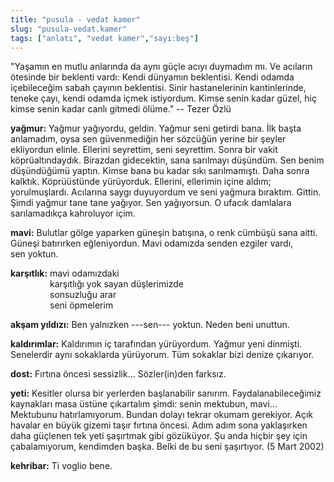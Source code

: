 ```yaml
---
title: "pusula - vedat kamer"
slug: "pusula-vedat.kamer"
tags: ["anlatı", "vedat kamer","sayı:beş"]
---
```


"Yaşamın en mutlu anlarında da aynı güçle acıyı duymadım mı. Ve acıların
ötesinde bir beklenti vardı: Kendi dünyamın beklentisi. Kendi odamda
içebileceğim sabah çayının beklentisi. Sinir hastanelerinin
kantinlerinde, teneke çayı, kendi odamda içmek istiyordum. Kimse senin
kadar güzel, hiç kimse senin kadar canlı gitmedi ölüme." -- Tezer Özlü

**yağmur:** Yağmur yağıyordu, geldin. Yağmur seni getirdi bana. İlk
başta anlamadım, oysa sen güvenmediğin her sözcüğün yerine bir şeyler
ekliyordun elinle. Ellerini seyrettim, seni seyrettim. Sonra bir vakit
köprüaltındaydık. Birazdan gidecektin, sana sarılmayı düşündüm. Sen
benim düşündüğümü yaptın. Kimse bana bu kadar sıkı sarılmamıştı. Daha
sonra kalktık. Köprüüstünde yürüyorduk. Ellerini, ellerimin içine aldım;
yorulmuşlardı. Acılarına saygı duyuyordum ve seni yağmura bıraktım.
Gittin.\
Şimdi yağmur tane tane yağıyor. Sen yağıyorsun. O ufacık damlalara
sarılamadıkça kahroluyor içim.

**mavi:** Bulutlar gölge yaparken güneşin batışına, o renk cümbüşü sana
aitti. Güneşi batırırken eğleniyordun. Mavi odamızda senden ezgiler
vardı, sen yoktun.

**karşıtlık:** mavi odamızdaki\
                karşıtlığı yok sayan düşlerimizde\
                sonsuzluğu arar\
                seni öpmelerim

**akşam yıldızı:** Ben yalnızken ---sen--- yoktun. Neden beni unuttun.

**kaldırımlar:** Kaldırımın iç tarafından yürüyordum. Yağmur yeni
dinmişti. Senelerdir aynı sokaklarda yürüyorum. Tüm sokaklar bizi
denize çıkarıyor.

**dost:** Fırtına öncesi sessizlik... Sözler(in)den farksız.

**yeti:** Kesitler olursa bir yerlerden başlanabilir sanırım.
Faydalanabileceğimiz kaynakları masa üstüne çıkartalım şimdi: senin
mektubun, mavi... Mektubunu hatırlamıyorum. Bundan dolayı tekrar okumam
gerekiyor. Açık havalar en büyük gizemi taşır fırtına öncesi. Adım adım
sona yaklaşırken daha güçlenen tek yeti şaşırtmak gibi gözüküyor. Şu
anda hiçbir şey için çabalamıyorum, kendimden başka. Belki de bu seni
şaşırtıyor. (5 Mart 2002)

**kehribar:** Ti voglio bene.
